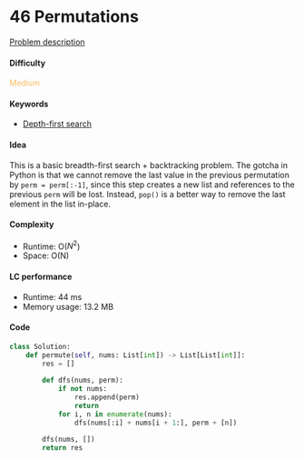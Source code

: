 46 Permutations
=======================
[Problem description](https://leetcode.com/problems/permutations/)

#### Difficulty
<span style="color:#FABC60">Medium</span>

#### Keywords
- [Depth-first search](../categories/dfs.md)
  
#### Idea
This is a basic breadth-first search + backtracking problem. The gotcha in Python is that we cannot remove the last value in the previous permutation by `perm = perm[:-1]`, since this step creates a new list and references to the previous `perm` will be lost. Instead, `pop()` is a better way to remove the last element in the list in-place. 

#### Complexity
- Runtime: O($N^2$)
- Space: O(N)
  
#### LC performance
- Runtime: 44 ms
- Memory usage: 13.2 MB

#### Code
```python
class Solution:
    def permute(self, nums: List[int]) -> List[List[int]]:
        res = []
        
        def dfs(nums, perm):
            if not nums:
                res.append(perm)
                return
            for i, n in enumerate(nums):
                dfs(nums[:i] + nums[i + 1:], perm + [n])
        
        dfs(nums, [])
        return res
```